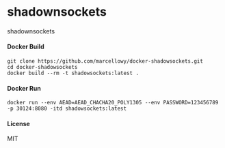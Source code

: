 # shadownsockets

#### 
shadownsockets

#### Docker Build
```
git clone https://github.com/marcellowy/docker-shadowsockets.git
cd docker-shadowsockets
docker build --rm -t shadowsockets:latest .
```

#### Docker Run
```
docker run --env AEAD=AEAD_CHACHA20_POLY1305 --env PASSWORD=123456789 -p 30124:8080 -itd shadowsockets:latest
```

#### License
MIT
